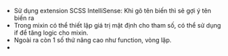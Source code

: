 - Sử dụng extension SCSS IntelliSense: Khi gõ tên biến thì sẽ gợi ý tên biến ra
- Trong mixin có thể thiết lập giá trị mặt định cho tham số, có thể sử dụng if để tăng logic cho mixin.
- Ngoài ra còn 1 số thứ nâng cao như function, vòng lặp.
- 